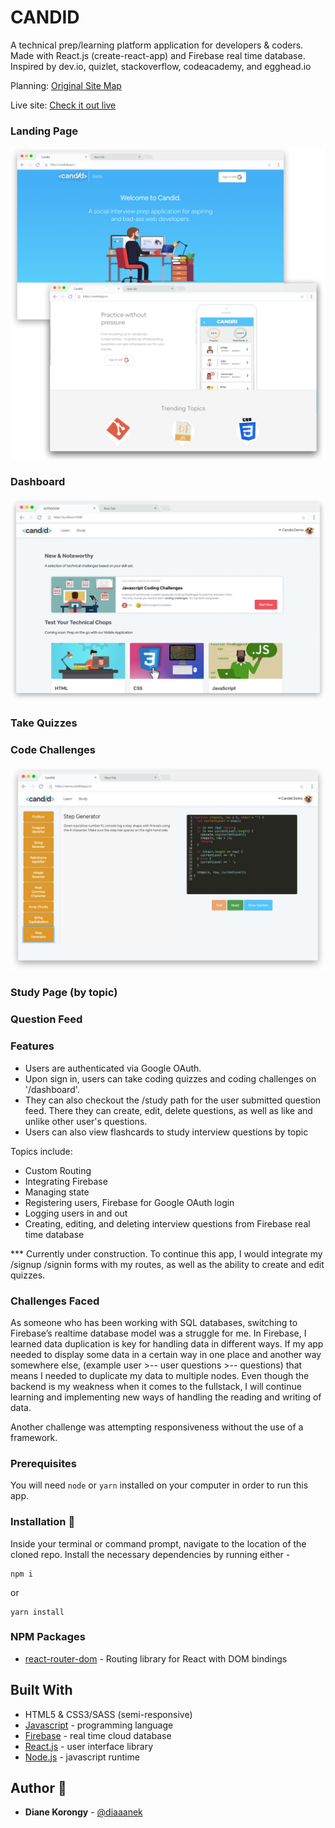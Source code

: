 # CANDID

A technical prep/learning platform application for developers & coders. Made with React.js (create-react-app) and Firebase real time database. Inspired by dev.io, quizlet, stackoverflow, codeacademy, and egghead.io

Planning: [Original Site Map](https://github.com/diaaanek/candid/wiki/Originial-Site-Map/_edit)

Live site: [Check it out live](https://candidapp.co)

### Landing Page

![Candid1](https://raw.githubusercontent.com/diaaanek/candid/master/public/splash.png)

### Dashboard

![Candid2](https://raw.githubusercontent.com/diaaanek/candid/master/public/candid2.png)

### Take Quizzes

### Code Challenges

![Candid3](https://raw.githubusercontent.com/diaaanek/candid/master/public/candid3.png)

### Study Page (by topic)

### Question Feed

### Features

- Users are authenticated via Google OAuth.
- Upon sign in, users can take coding quizzes and coding challenges on '/dashboard'.
- They can also checkout the /study path for the user submitted question feed. There they can create, edit, delete questions, as well as like and unlike other user's questions.
- Users can also view flashcards to study interview questions by topic

Topics include:

- Custom Routing
- Integrating Firebase
- Managing state
- Registering users, Firebase for Google OAuth login
- Logging users in and out
- Creating, editing, and deleting interview questions from Firebase real time database

\*\*\* Currently under construction. To continue this app, I would integrate my /signup /signin forms with my routes, as well as the ability to create and edit quizzes.

### Challenges Faced 

As someone who has been working with SQL databases, switching to Firebase’s realtime database model was a struggle for me. 
In Firebase, I learned data duplication is key for handling data in different ways. If my app needed to display some data in a certain way in one place and another way somewhere else, (example user >-- user questions >-- questions) that means I needed to duplicate my data to multiple nodes. Even though the backend is my weakness when it comes to the fullstack, I will continue learning and implementing new ways of handling the reading and writing of data. 
 
 Another challenge was attempting responsiveness without the use of a framework.


### Prerequisites

You will need `node` or `yarn` installed on your computer in order to run this app.

### Installation :file_folder:

Inside your terminal or command prompt, navigate to the location of the cloned repo. Install the necessary dependencies by running either -

```
npm i
```

or

```
yarn install
```

### NPM Packages

- [react-router-dom](https://www.npmjs.com/package/react-router-dom) - Routing library for React with DOM bindings

## Built With

- HTML5 & CSS3/SASS (semi-responsive)
- [Javascript](https://www.javascript.com/) - programming language
- [Firebase](https://www.firebase.com) - real time cloud database
- [React.js](https://reactjs.org/) - user interface library
- [Node.js](https://nodejs.org/en/) - javascript runtime

## Author :key:

- **Diane Korongy** - [@diaaanek](https://github.com/diaaanek)
